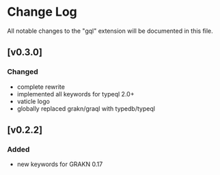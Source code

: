 # Change Log
All notable changes to the "gql" extension will be documented in this file.

## [v0.3.0]
### Changed
- complete rewrite
- implemented all keywords for typeql 2.0+
- vaticle logo
- globally replaced grakn/graql with typedb/typeql


## [v0.2.2]
### Added
- new keywords for GRAKN 0.17